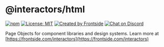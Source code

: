 # @interactors/html

[![npm](https://img.shields.io/npm/v/@interactors/html.svg)](https://www.npmjs.com/package/@interactors/html)
[![License: MIT](https://img.shields.io/badge/License-MIT-yellow.svg)](https://opensource.org/licenses/MIT)
[![Created by Frontside](https://img.shields.io/badge/created%20by-frontside-26abe8.svg)](https://frontside.com)
[![Chat on Discord](https://img.shields.io/discord/700803887132704931?Label=Discord)](https://discord.gg/mv4uxxcAKd)

Page Objects for component libraries and design systems. Learn more at
[https://frontside.com/interactors](https://frontside.com/interactors)
